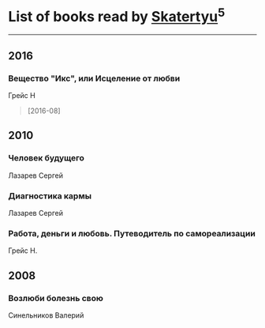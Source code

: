 # List of books read by [Skatertyu](https://www.facebook.com/app_scoped_user_id/1189210497755804/)<sup>5</sup>
---

## 2016

### Вещество "Икс", или Исцеление от любви
Грейс Н
> [2016-08] 



## 2010

### Человек будущего
Лазарев Сергей


### Диагностика кармы
Лазарев Сергей


### Работа, деньги и любовь. Путеводитель по самореализации
Грейс Н.



## 2008

### Возлюби болезнь свою
Синельников Валерий



